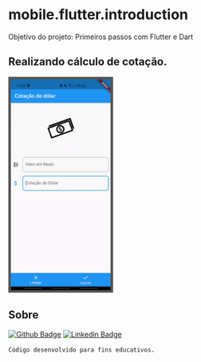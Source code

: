 # mobile.flutter.introduction
Objetivo do projeto: Primeiros passos com Flutter e Dart


## Realizando cálculo de cotação.


<p align="left">
  <img src="https://github.com/barbosahub/mobile.flutter.introduction/blob/main/firstproject/gif.gif" width="200" alt="Gif de cálculo de cotação" style=" border: 5px solid #555">
</p>

## Sobre
[![Github Badge](https://img.shields.io/badge/-Github-000?style=flat-square&logo=Github&logoColor=white&link=https://github.com/barbosahub)](https://github.com/barbosahub)
[![Linkedin Badge](https://img.shields.io/badge/-LinkedIn-blue?style=flat-square&logo=Linkedin&logoColor=white&link=https://www.linkedin.com/in/brui/)](https://www.linkedin.com/in/barbosahub/)

```sh
Código desenvolvido para fins educativos.
```

